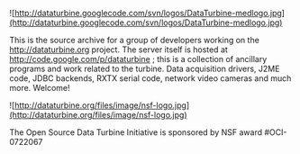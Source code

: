 ![http://dataturbine.googlecode.com/svn/logos/DataTurbine-medlogo.jpg](http://dataturbine.googlecode.com/svn/logos/DataTurbine-medlogo.jpg)

This is the source archive for a group of developers working on the http://dataturbine.org project. The server itself is hosted at http://code.google.com/p/dataturbine ; this is a collection of ancillary programs and work related to the turbine. Data acquisition drivers, J2ME code, JDBC backends, RXTX serial code, network video cameras and much more. Welcome!

![http://dataturbine.org/files/image/nsf-logo.jpg](http://dataturbine.org/files/image/nsf-logo.jpg)

The Open Source Data Turbine Initiative is sponsored by NSF award #OCI-0722067
